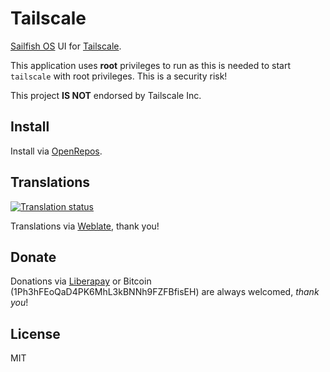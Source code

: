 # Tailscale

[Sailfish OS](https://sailfishos.org) UI for [Tailscale](https://tailscale.com/).

This application uses **root** privileges to run as this is needed to start `tailscale` with root privileges. This is a security risk!

This project **IS NOT** endorsed by Tailscale Inc.

## Install

Install via [OpenRepos](https://openrepos.net/content/ilpianista/tailscale).

## Translations

[![Translation status](https://hosted.weblate.org/widgets/harbour-tailscale/-/svg-badge.svg)](https://hosted.weblate.org/engage/harbour-tailscale/?utm_source=widget)

Translations via [Weblate](https://hosted.weblate.org/projects/harbour-tailscale/), thank you!

## Donate

Donations via [Liberapay](https://liberapay.com/ilpianista) or Bitcoin (1Ph3hFEoQaD4PK6MhL3kBNNh9FZFBfisEH) are always welcomed, _thank you_!

## License

MIT
